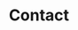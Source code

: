 ---
title: "Contact"
alert: "TODO translate KO: Thanks for contacting us! Your email has been sent."
type: section
layout: contact
---